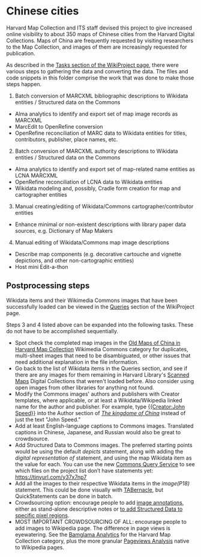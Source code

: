# Chinese cities

Harvard Map Collection and ITS staff devised this project to give increased online visibility to about 350 maps of Chinese cities from the Harvard Digital Collections. Maps of China are frequently requested by visiting researchers to the Map Collection, and images of them are increasingly requested for publication.

As described in the [Tasks section of the WikiProject page](https://www.wikidata.org/wiki/Wikidata:WikiProject_Linked_Data_for_Production/Scanned_Maps_in_Wikimedia_Commons_and_Wikidata_Project#Tasks), there were various steps to gathering the data and converting the data. The files and code snippets in this folder comprise the work that was done to make those steps happen.

1. Batch conversion of MARCXML bibliographic descriptions to Wikidata entities / Structured data on the Commons
  * Alma analytics to identify and export set of map image records as MARCXML
  * MarcEdit to OpenRefine conversion
  * OpenRefine reconciliation of MARC data to Wikidata entities for titles, contributors, publisher, place names, etc.
2. Batch conversion of MARCXML authority descriptions to Wikidata entities / Structured data on the Commons
  * Alma analytics to identify and export set of map-related name entities as LCNA MARCXML
  * OpenRefine reconciliation of LCNA data to Wikidata entities
  * Wikidata modeling and, possibly, Cradle form creation for map and cartographer entities
3. Manual creating/editing of Wikidata/Commons cartographer/contributor entities
  * Enhance minimal or non-existent descriptions with library paper data sources, e.g. Dictionary of Map Makers
4. Manual editing of Wikidata/Commons map image descriptions
  * Describe map components (e.g. decorative cartouche and vignette depictions, and other non-cartographic entities)
  * Host mini Edit-a-thon

## Postprocessing steps

Wikidata items and their Wikimedia Commons images that have been successfully loaded can be viewed in the [Queries](https://www.wikidata.org/wiki/Wikidata%3AWikiProject_Linked_Data_for_Production%2FScanned_Maps_in_Wikimedia_Commons_and_Wikidata_Project#Queries) section of the WikiProject page.

Steps 3 and 4 listed above can be expanded into the following tasks. These do not have to be accomplished sequentially.

*	Spot check the completed map images in the [Old Maps of China in Harvard Map Collection](https://commons.wikimedia.org/wiki/Category:Old_maps_of_China_in_Harvard_Map_Collection) Wikimedia Commons category for duplicates, multi-sheet images that need to be disambiguated, or other issues that need additional explanation in the file information.
*	Go back to the list of Wikidata items in the Queries section, and see if there are any images for them remaining in Harvard Library's [Scanned Maps](https://curiosity.lib.harvard.edu/scanned-maps) Digital Collections that weren't loaded before. Also consider using open images from other libraries for anything not found.
*	Modify the Commons images' authors and publishers with Creator templates, where applicable, or at least a Wikidata/Wikipedia linked name for the author and publisher. For example, type [{{Creator:John Speed}}](https://commons.wikimedia.org/wiki/Creator:John_Speed) into the Author section of [_The kingdome of China_](https://commons.wikimedia.org/wiki/File:The_kingdome_of_China_1626_22088634.jpg) instead of just the text "John Speed."
*	Add at least English-language captions to Commons images. Translated captions in Chinese, Japanese, and Russian would also be great to crowdsource.
*	Add Structured Data to Commons images. The preferred starting points would be using the default _depicts_ statement, along with adding the _digital representation of_ statement, and using the map Wikidata item as the value for each. You can use the new [Commons Query Service](https://commons.wikimedia.org/wiki/Commons:SPARQL_query_service/queries/examples) to see which files on the project list don’t have statements yet: https://tinyurl.com/y37x7np7
*	Add all the images to their respective Wikidata items in the _image(P18)_ statement. This could be done visually with [TABernacle](https://tabernacle.toolforge.org/#/tab/sparql/SELECT%20%3Fitem%20WHERE%20%7B%0A%20%3Fitem%20wdt%3AP5008%20wd%3AQ99360079.%0A%20%7D/P31%3BLen%3BDen%3BAen), but QuickStatements can be done in batch.
*	Crowdsourcing option: encourage people to add [image annotations](https://commons.wikimedia.org/wiki/Help:Gadget-ImageAnnotator), either as stand-alone descriptive notes or [to add Structured Data to specific pixel regions](https://wd-image-positions.toolforge.org/).
* MOST IMPORTANT CROWDSOURCING OF ALL: encourage people to add images to Wikipedia page. The difference in page views is eyewatering. See the [Bamglama Analytics](https://glamtools.toolforge.org/baglama2/#gid=530&month=202008&giu=enwiki&server=en.wikipedia.org) for the Harvard Map Collection category, plus the more granular [Pageviews Analysis](https://pageviews.toolforge.org/?project=en.wikipedia.org&platform=all-access&agent=user&redirects=0&start=2020-08-01&end=2020-08-31&pages=Harz) native to Wikipedia pages.
